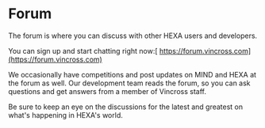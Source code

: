 # Forum

The forum is where you can discuss with other HEXA users and developers.

You can sign up and start chatting right now:[ https://forum.vincross.com](https://forum.vincross.com)

We occasionally have competitions and post updates on MIND and HEXA at the forum as well. Our development team reads the forum, so you can ask questions and get answers from a member of Vincross staff.

Be sure to keep an eye on the discussions for the latest and greatest on what's happening in HEXA's world.

